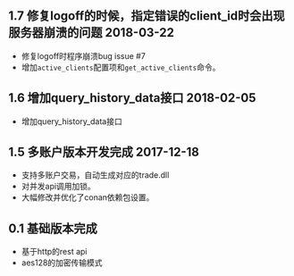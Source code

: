 1.7 修复logoff的时候，指定错误的client_id时会出现服务器崩溃的问题 2018-03-22
----
* 修复logoff时程序崩溃bug issue #7
* 增加`active_clients`配置项和`get_active_clients`命令。

1.6 增加query_history_data接口 2018-02-05
----
* 增加query_history_data接口

1.5 多账户版本开发完成 2017-12-18
----
* 支持多账户交易，自动生成对应的trade.dll
* 对并发api调用加锁。
* 大幅修改并优化了conan依赖包设置。

0.1 基础版本完成
----
* 基于http的rest api
* aes128的加密传输模式
